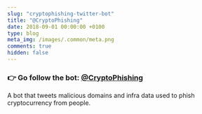 ```yaml
---
slug: "cryptophishing-twitter-bot"
title: "@CryptoPhishing"
date: 2018-09-01 00:00:00 +0100
type: blog
meta_img: /images/.common/meta.png
comments: true
hidden: false
---
```


### 👉 Go follow the bot: [@CryptoPhishing](https://twitter.com/CryptoPhishing)

A bot that tweets malicious domains and infra data used to phish cryptocurrency from people.